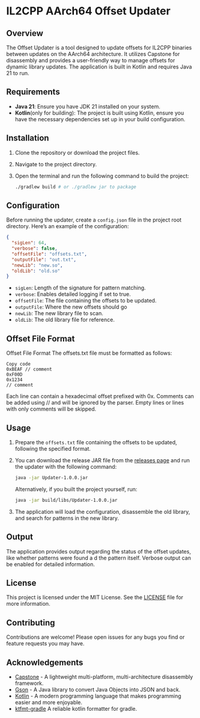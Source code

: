 # IL2CPP AArch64 Offset Updater

## Overview

The Offset Updater is a tool designed to update
offsets for IL2CPP binaries between updates on the AArch64 architecture.
It utilizes Capstone for disassembly and provides a
user-friendly way to manage offsets for dynamic library
updates. The application is built in Kotlin and requires
Java 21 to run.

## Requirements

- **Java 21**: Ensure you have JDK 21 installed on your system.
- **Kotlin**(only for building): The project is built using Kotlin, ensure you have the necessary dependencies set up in your build configuration.

## Installation

1. Clone the repository or download the project files.
2. Navigate to the project directory.
3. Open the terminal and run the following command to build the project:

   ```bash
   ./gradlew build # or ./gradlew jar to package
   ```

## Configuration

Before running the updater, create a `config.json` file in the project root directory. Here’s an example of the configuration:

```json
{
  "sigLen": 64,
  "verbose": false,
  "offsetFile": "offsets.txt",
  "outputFile": "out.txt",
  "newLib": "new.so",
  "oldLib": "old.so"
}
```

- `sigLen`: Length of the signature for pattern matching.
- `verbose`: Enables detailed logging if set to true.
- `offsetFile`: The file containing the offsets to be updated.
- `outputFile`: Where the new offsets should go
- `newLib`: The new library file to scan.
- `oldLib`: The old library file for reference.

## Offset File Format
Offset File Format
The offsets.txt file must be formatted as follows:
```
Copy code
0xBEAF // comment
0xF00D
0x1234
// comment
```
Each line can contain a hexadecimal offset prefixed with 0x.
Comments can be added using // and will be ignored by the parser.
Empty lines or lines with only comments will be skipped.

## Usage

1. Prepare the `offsets.txt` file containing the offsets to be updated, following the specified format.

2. You can download the release JAR file from the [releases page](https://github.com/n0thhhing/Il2Cpp-Offset-Updater/releases/) and run the updater with the following command:

   ```bash
   java -jar Updater-1.0.0.jar
   ```

   Alternatively, if you built the project yourself, run:

   ```bash
   java -jar build/libs/Updater-1.0.0.jar
   ```

3. The application will load the configuration, disassemble the old library, and search for patterns in the new library.

## Output

The application provides output regarding the status of the offset updates, like whether patterns were found a d the pattern itself. Verbose output can be enabled for detailed information.

## License

This project is licensed under the MIT License. See the [LICENSE](LICENSE) file for more information.

## Contributing

Contributions are welcome! Please open issues for any bugs you find or feature requests you may have.

## Acknowledgements

- [Capstone](https://www.capstone-engine.org/) - A lightweight multi-platform, multi-architecture disassembly framework.
- [Gson](https://github.com/google/gson) - A Java library to convert Java Objects into JSON and back.
- [Kotlin](https://kotlinlang.org/) - A modern programming language that makes programming easier and more enjoyable.
- [ktfmt-gradle](https://github.com/cortinico/ktfmt-gradle) A reliable kotlin formatter for gradle.
